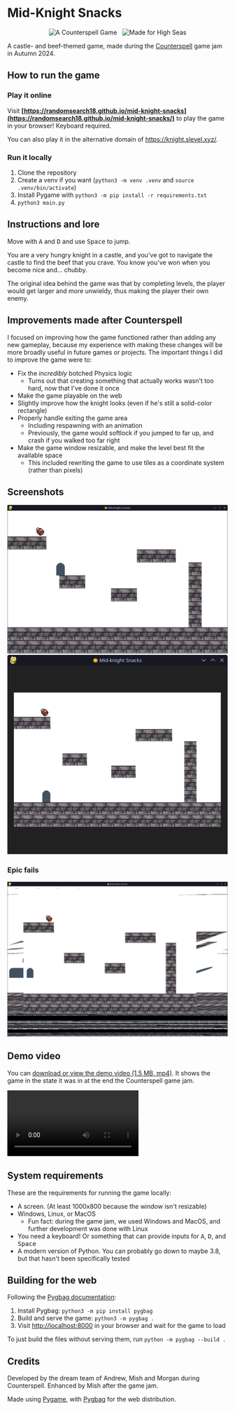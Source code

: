 # Mid-Knight Snacks

<p align="center">
  <img hspace="4" src="https://img.shields.io/badge/a%20counterspell%20game-FEC2FB%3F?style=for-the-badge&logo=undertale&logoColor=ffffff&color=FF4186" alt="A Counterspell Game">
  <img hspace="4" src="https://img.shields.io/badge/made%20for%20high%20seas-FEC2FB?style=for-the-badge&logo=hackclub&logoColor=1C4188" alt="Made for High Seas">
</p>

A castle- and beef-themed game, made during the [Counterspell](https://counterspell.hackclub.com/) game jam in Autumn 2024.

## How to run the game

### Play it online

Visit **[https://randomsearch18.github.io/mid-knight-snacks](https://randomsearch18.github.io/mid-knight-snacks/)** to play the game in your browser! Keyboard required.

You can also play it in the alternative domain of <https://knight.slevel.xyz/>.

### Run it locally

1. Clone the repository
2. Create a venv if you want (`python3 -m venv .venv` and `source .venv/bin/activate`)
3. Install Pygame with `python3 -m pip install -r requirements.txt`
4. `python3 main.py`

## Instructions and lore

Move with <kbd>A</kbd> and <kbd>D</kbd> and use <kbd>Space</kbd> to jump.

You are a very hungry knight in a castle, and you've got to navigate the castle to find the beef that you crave. You know you've won when you become nice and... chubby.

The original idea behind the game was that by completing levels, the player would get larger and more unwieldy, thus making the player their own enemy.

## Improvements made after Counterspell

I focused on improving how the game functioned rather than adding any new gameplay, because my experience with making these changes will be more broadly useful in future games or projects. The important things I did to improve the game were to:

- Fix the _incredibly_ botched Physics logic
  - Turns out that creating something that actually works wasn't too hard, now that I've done it once
- Make the game playable on the web
- Slightly improve how the knight looks (even if he's still a solid-color rectangle)
- Properly handle exiting the game area
  - Including respawning with an animation
  - Previously, the game would softlock if you jumped to far up, and crash if you walked too far right
- Make the game window resizable, and make the level best fit the available space
  - This included rewriting the game to use tiles as a coordinate system (rather than pixels)

## Screenshots

![Screenshot of the game running on Linux](./demos/mid-knight-snacks.png)
![Screenshot of the game in a smaller window, showing how it can automatically resize](./demos/auto-resizing.png)

### Epic fails

![Graphics glitching out while working on resizable windows](./demos/graphics-fail.png)

## Demo video

You can [download or view the demo video (1.5 MB, mp4)](./demos/Mid-Knight%20Snacks.mp4). It shows the game in the state it was in at the end the Counterspell game jam.

<video controls src="demos/Mid-Knight Snacks.mp4" title="Mid-Knight Snacks demo video"></video>

## System requirements

These are the requirements for running the game locally:

- A screen. (At least 1000x800 because the window isn't resizable)
- Windows, Linux, or MacOS
  - Fun fact: during the game jam, we used Windows and MacOS, and further development was done with Linux
- You need a keyboard! Or something that can provide inputs for <kbd>A</kbd>, <kbd>D</kbd>, and <kbd>Space</kbd>
- A modern version of Python. You can probably go down to maybe 3.8, but that hasn't been specifically tested

## Building for the web

Following the [Pygbag documentation](https://pygame-web.github.io/wiki/pygbag/#running-your-project-in-your-own-browser):

1. Install Pygbag: `python3 -m pip install pygbag`
2. Build and serve the game: `python3 -m pygbag .`
3. Visit <http://localhost:8000> in your browser and wait for the game to load

To just build the files without serving them, run `python -m pygbag --build .`

## Credits

Developed by the dream team of Andrew, Mish and Morgan during Counterspell. Enhanced by Mish after the game jam.

Made using [Pygame](https://www.pygame.org/), with [Pygbag](https://pygame-web.github.io/wiki/pygbag/) for the web distribution.
